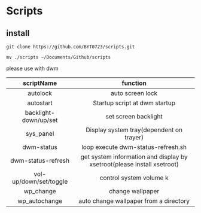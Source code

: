 # Scripts

## install

```shell
git clone https://github.com/BYT0723/scripts.git

mv ./scripts ~/Documents/Github/scripts

```
please use with dwm

| scriptName | function |
| :----------: | :----------: |
| autolock   | auto screen lock   |
| autostart   | Startup script at dwm startup   |
| backlight-down/up/set   | set screen backlight   |
| sys_panel   | Display system tray(dependent on trayer)   |
| dwm-status   | loop execute dwm-status-refresh.sh   |
| dwm-status-refresh   | get system information and display by xsetroot(please install xsetroot)   |
| vol-up/down/set/toggle   | control system volume   k
| wp_change   | change wallpaper   |
| wp_autochange   | auto change wallpaper from a directory |
